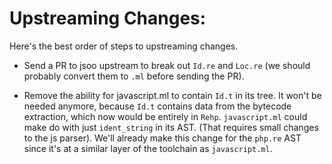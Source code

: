 # Upstreaming Changes:

Here's the best order of steps to upstreaming changes.

- Send a PR to jsoo upstream to break out `Id.re` and `Loc.re` (we should
  probably convert them to `.ml` before sending the PR).

- Remove the ability for javascript.ml to contain `Id.t` in its tree.  It
  won't be needed anymore, because `Id.t` contains data from the bytecode
  extraction, which now would be entirely in `Rehp`. `javascript.ml` could
  make do with just `ident_string` in its AST. (That requires small
  changes to the js parser).
  We'll already make this change for the `php.re` AST since it's at a
  similar layer of the toolchain as `javascript.ml`.
